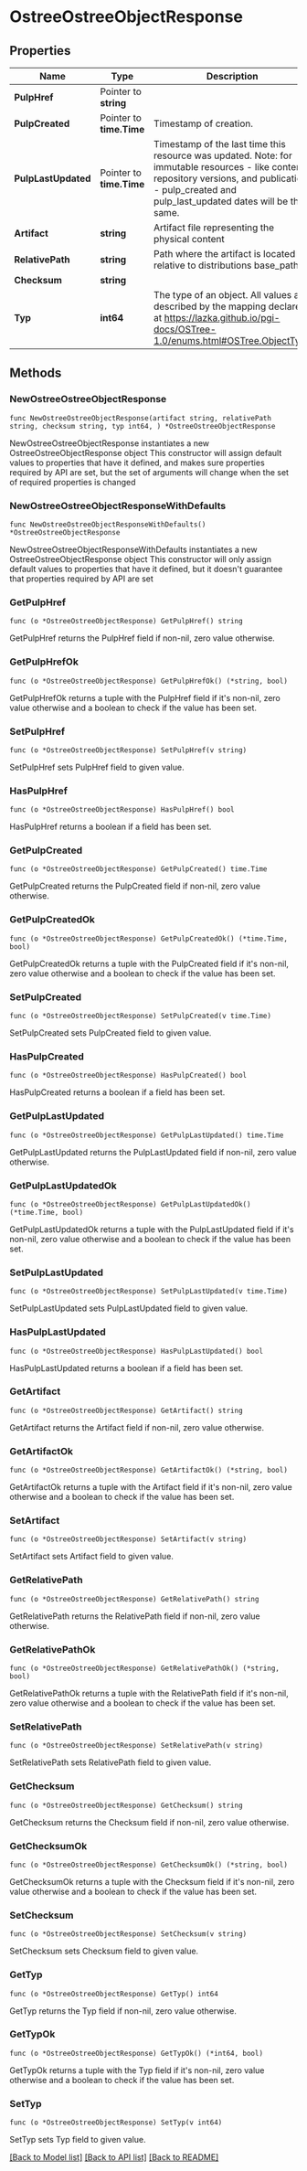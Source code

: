 # OstreeOstreeObjectResponse

## Properties

Name | Type | Description | Notes
------------ | ------------- | ------------- | -------------
**PulpHref** | Pointer to **string** |  | [optional] [readonly] 
**PulpCreated** | Pointer to **time.Time** | Timestamp of creation. | [optional] [readonly] 
**PulpLastUpdated** | Pointer to **time.Time** | Timestamp of the last time this resource was updated. Note: for immutable resources - like content, repository versions, and publication - pulp_created and pulp_last_updated dates will be the same. | [optional] [readonly] 
**Artifact** | **string** | Artifact file representing the physical content | 
**RelativePath** | **string** | Path where the artifact is located relative to distributions base_path | 
**Checksum** | **string** |  | 
**Typ** | **int64** |             The type of an object. All values are described by the mapping declared at            https://lazka.github.io/pgi-docs/OSTree-1.0/enums.html#OSTree.ObjectType             | 

## Methods

### NewOstreeOstreeObjectResponse

`func NewOstreeOstreeObjectResponse(artifact string, relativePath string, checksum string, typ int64, ) *OstreeOstreeObjectResponse`

NewOstreeOstreeObjectResponse instantiates a new OstreeOstreeObjectResponse object
This constructor will assign default values to properties that have it defined,
and makes sure properties required by API are set, but the set of arguments
will change when the set of required properties is changed

### NewOstreeOstreeObjectResponseWithDefaults

`func NewOstreeOstreeObjectResponseWithDefaults() *OstreeOstreeObjectResponse`

NewOstreeOstreeObjectResponseWithDefaults instantiates a new OstreeOstreeObjectResponse object
This constructor will only assign default values to properties that have it defined,
but it doesn't guarantee that properties required by API are set

### GetPulpHref

`func (o *OstreeOstreeObjectResponse) GetPulpHref() string`

GetPulpHref returns the PulpHref field if non-nil, zero value otherwise.

### GetPulpHrefOk

`func (o *OstreeOstreeObjectResponse) GetPulpHrefOk() (*string, bool)`

GetPulpHrefOk returns a tuple with the PulpHref field if it's non-nil, zero value otherwise
and a boolean to check if the value has been set.

### SetPulpHref

`func (o *OstreeOstreeObjectResponse) SetPulpHref(v string)`

SetPulpHref sets PulpHref field to given value.

### HasPulpHref

`func (o *OstreeOstreeObjectResponse) HasPulpHref() bool`

HasPulpHref returns a boolean if a field has been set.

### GetPulpCreated

`func (o *OstreeOstreeObjectResponse) GetPulpCreated() time.Time`

GetPulpCreated returns the PulpCreated field if non-nil, zero value otherwise.

### GetPulpCreatedOk

`func (o *OstreeOstreeObjectResponse) GetPulpCreatedOk() (*time.Time, bool)`

GetPulpCreatedOk returns a tuple with the PulpCreated field if it's non-nil, zero value otherwise
and a boolean to check if the value has been set.

### SetPulpCreated

`func (o *OstreeOstreeObjectResponse) SetPulpCreated(v time.Time)`

SetPulpCreated sets PulpCreated field to given value.

### HasPulpCreated

`func (o *OstreeOstreeObjectResponse) HasPulpCreated() bool`

HasPulpCreated returns a boolean if a field has been set.

### GetPulpLastUpdated

`func (o *OstreeOstreeObjectResponse) GetPulpLastUpdated() time.Time`

GetPulpLastUpdated returns the PulpLastUpdated field if non-nil, zero value otherwise.

### GetPulpLastUpdatedOk

`func (o *OstreeOstreeObjectResponse) GetPulpLastUpdatedOk() (*time.Time, bool)`

GetPulpLastUpdatedOk returns a tuple with the PulpLastUpdated field if it's non-nil, zero value otherwise
and a boolean to check if the value has been set.

### SetPulpLastUpdated

`func (o *OstreeOstreeObjectResponse) SetPulpLastUpdated(v time.Time)`

SetPulpLastUpdated sets PulpLastUpdated field to given value.

### HasPulpLastUpdated

`func (o *OstreeOstreeObjectResponse) HasPulpLastUpdated() bool`

HasPulpLastUpdated returns a boolean if a field has been set.

### GetArtifact

`func (o *OstreeOstreeObjectResponse) GetArtifact() string`

GetArtifact returns the Artifact field if non-nil, zero value otherwise.

### GetArtifactOk

`func (o *OstreeOstreeObjectResponse) GetArtifactOk() (*string, bool)`

GetArtifactOk returns a tuple with the Artifact field if it's non-nil, zero value otherwise
and a boolean to check if the value has been set.

### SetArtifact

`func (o *OstreeOstreeObjectResponse) SetArtifact(v string)`

SetArtifact sets Artifact field to given value.


### GetRelativePath

`func (o *OstreeOstreeObjectResponse) GetRelativePath() string`

GetRelativePath returns the RelativePath field if non-nil, zero value otherwise.

### GetRelativePathOk

`func (o *OstreeOstreeObjectResponse) GetRelativePathOk() (*string, bool)`

GetRelativePathOk returns a tuple with the RelativePath field if it's non-nil, zero value otherwise
and a boolean to check if the value has been set.

### SetRelativePath

`func (o *OstreeOstreeObjectResponse) SetRelativePath(v string)`

SetRelativePath sets RelativePath field to given value.


### GetChecksum

`func (o *OstreeOstreeObjectResponse) GetChecksum() string`

GetChecksum returns the Checksum field if non-nil, zero value otherwise.

### GetChecksumOk

`func (o *OstreeOstreeObjectResponse) GetChecksumOk() (*string, bool)`

GetChecksumOk returns a tuple with the Checksum field if it's non-nil, zero value otherwise
and a boolean to check if the value has been set.

### SetChecksum

`func (o *OstreeOstreeObjectResponse) SetChecksum(v string)`

SetChecksum sets Checksum field to given value.


### GetTyp

`func (o *OstreeOstreeObjectResponse) GetTyp() int64`

GetTyp returns the Typ field if non-nil, zero value otherwise.

### GetTypOk

`func (o *OstreeOstreeObjectResponse) GetTypOk() (*int64, bool)`

GetTypOk returns a tuple with the Typ field if it's non-nil, zero value otherwise
and a boolean to check if the value has been set.

### SetTyp

`func (o *OstreeOstreeObjectResponse) SetTyp(v int64)`

SetTyp sets Typ field to given value.



[[Back to Model list]](../README.md#documentation-for-models) [[Back to API list]](../README.md#documentation-for-api-endpoints) [[Back to README]](../README.md)


